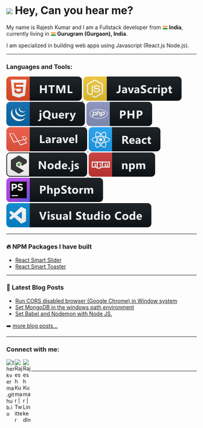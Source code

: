 <h1><img src="https://emojis.slackmojis.com/emojis/images/1531849430/4246/blob-sunglasses.gif?1531849430" width="30"/> Hey, Can you hear me?</h1>


<p>My name is Rajesh Kumar and I am a Fullstack developer from <img src="https://raw.githubusercontent.com/therkverma/therkverma/main/icons/IN.png" width="13"/> <b>India</b>, currently living in <img src="https://raw.githubusercontent.com/therkverma/therkverma/main/icons/IN.png" width="13"/> <b>Gurugram (Gurgaon), India</b>. 

I am specialized in building web apps using Javascript (React.js Node.js).</p>

---

### Languages and Tools:

<a href="#">
  <img src="https://github.com/therkverma/therkverma/raw/main/icons/html.svg" alt="HTML" />
</a> 

<a href="#">
  <img src="https://github.com/therkverma/therkverma/raw/main/icons/js.svg" alt="JavaScript" />
</a> 

<a href="#">
  <img src="https://github.com/therkverma/therkverma/raw/main/icons/jquery.svg" alt="jQuery" />
</a> 

<a href="#">
  <img src="https://github.com/therkverma/therkverma/raw/main/icons/php.svg" alt="Php" />
</a> 

<a href="#">
  <img src="https://github.com/therkverma/therkverma/raw/main/icons/laravel.svg" alt="Laravel" />
</a> 

<a href="#">
  <img src="https://github.com/therkverma/therkverma/raw/main/icons/react.svg" alt="React" />
</a> 

<a href="#">
  <img src="https://github.com/therkverma/therkverma/raw/main/icons/nodejs.svg" alt="Node.js" />
</a> 
<a href="#">
  <img src="https://github.com/therkverma/therkverma/raw/main/icons/npm.svg" alt="npm" />
</a> 

<a href="#">
  <img src="https://github.com/therkverma/therkverma/raw/main/icons/jetbrains_phpstorm.svg" alt="PhpStorm" />
</a> 

<a href="#">
  <img src="https://github.com/therkverma/therkverma/raw/main/icons/visualstudio_code.svg" alt="Visual Studio Code" />
</a> 

---

### 🔥 NPM Packages I have built

<!-- NPM-PACKAGES-LIST:START -->
- [React Smart Slider](https://www.npmjs.com/package/react-smart-slider)
- [React Smart Toaster](https://www.npmjs.com/package/react-smart-toaster)
<!-- NPM-PACKAGES-LIST:END -->

---

### 📕 Latest Blog Posts

<!-- BLOG-POST-LIST:START -->
- [Run CORS disabled browser (Google Chrome) in Window system](https://medium.com/@therkverma/run-cors-disabled-browser-google-chrome-in-window-system-11d4caf0b404)
- [Set MongoDB in the windows path environment](https://medium.com/@therkverma/set-mongodb-in-the-windows-path-environment-9d4c81477b32)
- [Set Babel and Nodemon with Node JS.](https://medium.com/@therkverma/set-babel-and-nodemon-with-node-js-99c66077e629)
<!-- BLOG-POST-LIST:END -->

➡️ [more blog posts...](https://medium.com/@therkverma)

---

### Connect with me:

[<img align="left" alt="therkverma.github.io" width="22px" src="https://cdn.jsdelivr.net/npm/simple-icons@v3/icons/github.svg" />][website]
[<img align="left" alt="Rajesh Kumar | Twitter" width="22px" src="https://cdn.jsdelivr.net/npm/simple-icons@v3/icons/twitter.svg" />][twitter]
[<img align="left" alt="Rajesh Kumar | LinkedIn" width="22px" src="https://cdn.jsdelivr.net/npm/simple-icons@v3/icons/linkedin.svg" />][linkedin]

<br />

---

[website]: https://therkverma.github.io
[twitter]: https://twitter.com/the_rkverma
[linkedin]: https://www.linkedin.com/in/therkverma
